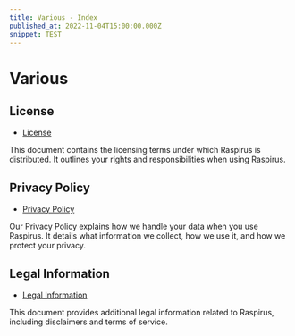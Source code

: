 ```yaml
---
title: Various - Index
published_at: 2022-11-04T15:00:00.000Z
snippet: TEST
---
```


# Various

## License

- [License](https://github.com/Raspirus/Raspirus/blob/main/LICENSE)

This document contains the licensing terms under which Raspirus is distributed.
It outlines your rights and responsibilities when using Raspirus.

## Privacy Policy

- [Privacy Policy](privacy.md)

Our Privacy Policy explains how we handle your data when you use Raspirus. It
details what information we collect, how we use it, and how we protect your
privacy.

## Legal Information

- [Legal Information](legal.md)

This document provides additional legal information related to Raspirus,
including disclaimers and terms of service.

